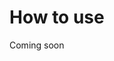# How to use
Coming soon

[comment]: <> (# Installation)

[comment]: <> (- Create a conda environment with pyTorch and CUDA support)

[comment]: <> (  - This could look like `conda create --name trCellServer pytorch torchvision torchaudio cudatoolkit=11.3  -c pytorch`)

[comment]: <> (- Activate the conda environment you created in the previous step: `conda activate trCellServer` )

[comment]: <> (- `pip install -e "vcs+protocol://github.com/abailoni/cellpose-training-gui#egg=traincellposeserver&subdirectory=traincellpose-server-daemon"` )

[comment]: <> (# How to run)

[comment]: <> (- Activate env)

[comment]: <> (- `python -m traincellposeserver`)

[comment]: <> (- Optionally, you can specify a directory where to store the temporary training data:)

[comment]: <> (- `python -m traincellposeserver -d \PATH-TO-TEMP-DATA-DIR`)
